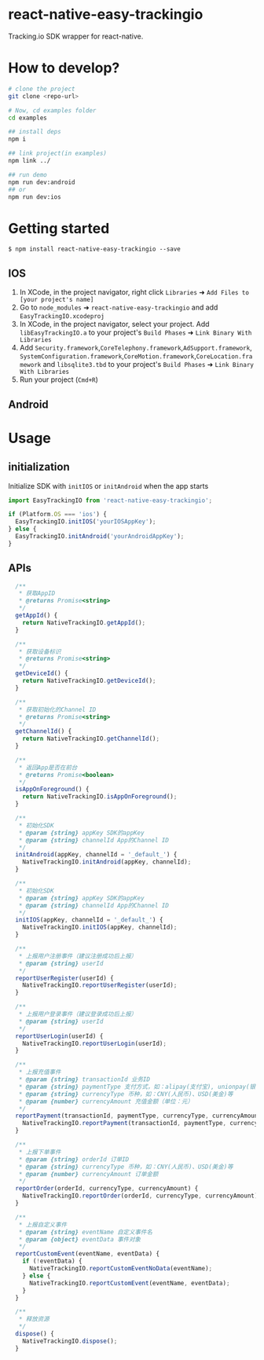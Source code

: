 # react-native-easy-trackingio
Tracking.io SDK wrapper for react-native.

# How to develop?

```bash
# clone the project
git clone <repo-url>

# Now, cd examples folder
cd examples

## install deps
npm i

## link project(in examples)
npm link ../

## run demo
npm run dev:android
## or
npm run dev:ios
```

# Getting started

`$ npm install react-native-easy-trackingio --save`

## IOS

1. In XCode, in the project navigator, right click `Libraries` ➜ `Add Files to [your project's name]`
2. Go to `node_modules` ➜ `react-native-easy-trackingio` and add `EasyTrackingIO.xcodeproj`
3. In XCode, in the project navigator, select your project. Add `libEasyTrackingIO.a` to your project's `Build Phases` ➜ `Link Binary With Libraries`
4. Add `Security.framework`,`CoreTelephony.framework`,`AdSupport.framework`,
`SystemConfiguration.framework`,`CoreMotion.framework`,`CoreLocation.framework` and `libsqlite3.tbd` to your project's `Build Phases` ➜ `Link Binary With Libraries`
4. Run your project (`Cmd+R`)

## Android


# Usage
## initialization
Initialize SDK with `initIOS` or `initAndroid` when the app starts

```javascript
import EasyTrackingIO from 'react-native-easy-trackingio';

if (Platform.OS === 'ios') {
  EasyTrackingIO.initIOS('yourIOSAppKey');
} else {
  EasyTrackingIO.initAndroid('yourAndroidAppKey');
}
```

## APIs

```javascript
  /**
   * 获取AppID
   * @returns Promise<string>
   */
  getAppId() {
    return NativeTrackingIO.getAppId();
  }

  /**
   * 获取设备标识
   * @returns Promise<string>
   */
  getDeviceId() {
    return NativeTrackingIO.getDeviceId();
  }

  /**
   * 获取初始化的Channel ID
   * @returns Promise<string>
   */
  getChannelId() {
    return NativeTrackingIO.getChannelId();
  }

  /**
   * 返回App是否在前台
   * @returns Promise<boolean>
   */
  isAppOnForeground() {
    return NativeTrackingIO.isAppOnForeground();
  }

  /**
   * 初始化SDK
   * @param {string} appKey SDK的appKey
   * @param {string} channelId App的Channel ID
   */
  initAndroid(appKey, channelId = '_default_') {
    NativeTrackingIO.initAndroid(appKey, channelId);
  }

  /**
   * 初始化SDK
   * @param {string} appKey SDK的appKey
   * @param {string} channelId App的Channel ID
   */
  initIOS(appKey, channelId = '_default_') {
    NativeTrackingIO.initIOS(appKey, channelId);
  }

  /**
   * 上报用户注册事件（建议注册成功后上报）
   * @param {string} userId
   */
  reportUserRegister(userId) {
    NativeTrackingIO.reportUserRegister(userId);
  }

  /**
   * 上报用户登录事件（建议登录成功后上报）
   * @param {string} userId
   */
  reportUserLogin(userId) {
    NativeTrackingIO.reportUserLogin(userId);
  }

  /**
   * 上报充值事件
   * @param {string} transactionId 业务ID
   * @param {string} paymentType 支付方式，如：alipay(支付宝), unionpay(银联), weixinpay(微信支付), yeepay(易宝支付), 不能填写FREE
   * @param {string} currencyType 币种，如：CNY(人民币)、USD(美金)等
   * @param {number} currencyAmount 充值金额（单位：元）
   */
  reportPayment(transactionId, paymentType, currencyType, currencyAmount) {
    NativeTrackingIO.reportPayment(transactionId, paymentType, currencyType, currencyAmount);
  }

  /**
   * 上报下单事件
   * @param {string} orderId 订单ID
   * @param {string} currencyType 币种，如：CNY(人民币)、USD(美金)等
   * @param {number} currencyAmount 订单金额
   */
  reportOrder(orderId, currencyType, currencyAmount) {
    NativeTrackingIO.reportOrder(orderId, currencyType, currencyAmount);
  }

  /**
   * 上报自定义事件
   * @param {string} eventName 自定义事件名
   * @param {object} eventData 事件对象
   */
  reportCustomEvent(eventName, eventData) {
    if (!eventData) {
      NativeTrackingIO.reportCustomEventNoData(eventName);
    } else {
      NativeTrackingIO.reportCustomEvent(eventName, eventData);
    }
  }

  /**
   * 释放资源
   */
  dispose() {
    NativeTrackingIO.dispose();
  }
```
